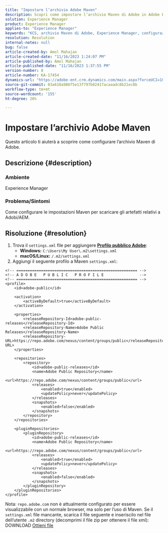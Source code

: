 ```yaml
---
title: "Impostare l’archivio Adobe Maven"
description: Scopri come impostare l’archivio Maven di Adobe in Adobe Experience Manager.
solution: Experience Manager
product: Experience Manager
applies-to: "Experience Manager"
keywords: "KCS, archivio Maven di Adobe, Experience Manager, configurazione"
resolution: Resolution
internal-notes: null
bug: false
article-created-by: Amol Mahajan
article-created-date: "11/16/2023 1:24:07 PM"
article-published-by: Amol Mahajan
article-published-date: "11/16/2023 1:37:55 PM"
version-number: 8
article-number: KA-17454
dynamics-url: "https://adobe-ent.crm.dynamics.com/main.aspx?forceUCI=1&pagetype=entityrecord&etn=knowledgearticle&id=80283c66-8384-ee11-8179-6045bd006704"
source-git-commit: 83a618a986f5e13f797b02417acaaadc8b21ec8b
workflow-type: tm+mt
source-wordcount: '155'
ht-degree: 26%

---
```


# Impostare l’archivio Adobe Maven


Questo articolo ti aiuterà a scoprire come configurare l’archivio Maven di Adobe.

## Descrizione {#description}


### <b>Ambiente</b>

Experience Manager



### <b>Problema/Sintomi</b>

Come configurare le impostazioni Maven per scaricare gli artefatti relativi a Adobi/AEM.


## Risoluzione {#resolution}


1. Trova il `settings.xml` file per aggiungere <b>[Profilo pubblico Adobe](https://repo.adobe.com/index.html)</b>:
   - <b>Windows:</b> `C:\Users\My User\.m2\settings.xml`
   - <b> macOS/Linux:</b> `/.m2/settings.xml`
2. Aggiungi il seguente profilo a Maven `settings.xml`:



```
<!-- ====================================================== -->
<!-- A D O B E   P U B L I C   P R O F I L E                -->
<!-- ====================================================== -->
<profile>
    <id>adobe-public</id>

    <activation>
        <activeByDefault>true</activeByDefault>
    </activation>

    <properties>
        <releaseRepository-Id>adobe-public-releases</releaseRepository-Id>
        <releaseRepository-Name>Adobe Public Releases</releaseRepository-Name>
        <releaseRepository-URL>https://repo.adobe.com/nexus/content/groups/public</releaseRepository-URL>
    </properties>

    <repositories>
        <repository>
            <id>adobe-public-releases</id>
            <name>Adobe Public Repository</name>
            <url>https://repo.adobe.com/nexus/content/groups/public</url>
            <releases>
                <enabled>true</enabled>
                <updatePolicy>never</updatePolicy>
            </releases>
            <snapshots>
                <enabled>false</enabled>
            </snapshots>
        </repository>
    </repositories>

    <pluginRepositories>
        <pluginRepository>
            <id>adobe-public-releases</id>
            <name>Adobe Public Repository</name>
            <url>https://repo.adobe.com/nexus/content/groups/public</url>
            <releases>
                <enabled>true</enabled>
                <updatePolicy>never</updatePolicy>
            </releases>
            <snapshots>
                <enabled>false</enabled>
            </snapshots>
        </pluginRepository>
    </pluginRepositories>
</profile>
```


Nota: `repo.adobe.com` non è attualmente configurato per essere visualizzabile con un normale browser, ma solo per l’uso di Maven. Se il `settings.xml` file mancante, scarica il file seguente e inseriscilo nel file dell’utente `.m2` directory (decomprimi il file zip per ottenere il file xml): DOWNLOAD [Ottieni file](https://helpx.adobe.com/content/dam/help/en/experience-manager/kb/SetUpTheAdobeMavenRepository/jcr_content/main-pars/download_section/download-1/settings_xml.zip)
